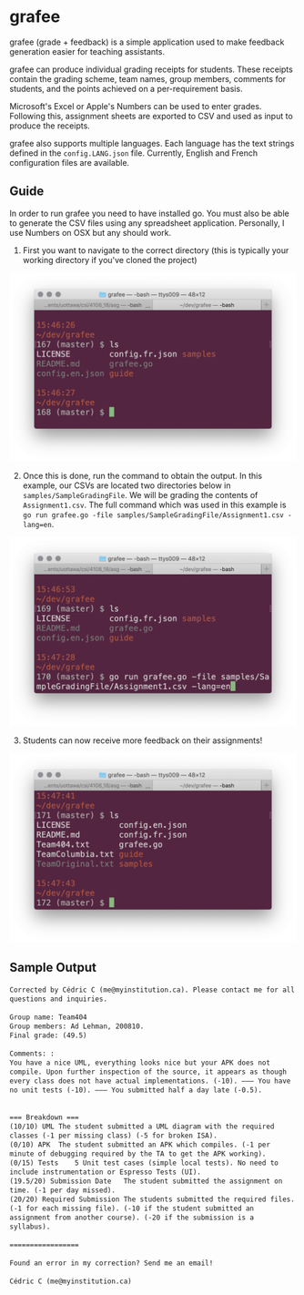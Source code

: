# grafee
grafee (grade + feedback) is a simple application used to make feedback generation easier for teaching assistants.

grafee can produce individual grading receipts for students. These receipts contain the grading scheme, team names, group members, comments for students, and the points achieved on a per-requirement basis.

Microsoft's Excel or Apple's Numbers can be used to enter grades. Following this, assignment sheets are exported to CSV and used as input to produce the receipts.

grafee also supports multiple languages. Each language has the text strings defined in the `config.LANG.json` file. Currently, English and French configuration files are available.

## Guide

In order to run grafee you need to have installed go. You must also be able to generate the CSV files using any spreadsheet application. Personally, I use Numbers on OSX but any should work.

1. First you want to navigate to the correct directory (this is typically your working directory if you've cloned the project)

![Setup][setup]

2. Once this is done, run the command to obtain the output. In this example, our CSVs are located two directories below in `samples/SampleGradingFile`. We will be grading the contents of `Assignment1.csv`. The full command which was used in this example is `go run grafee.go -file samples/SampleGradingFile/Assignment1.csv -lang=en`.

![Command][command]

3. Students can now receive more feedback on their assignments!

![Result][result]

[setup]: guide/pre.png
[command]: guide/command.png
[result]: guide/result.png


## Sample Output

```
Corrected by Cédric C (me@myinstitution.ca). Please contact me for all questions and inquiries.

Group name: Team404
Group members: Ad Lehman, 200810.
Final grade: (49.5)

Comments: :
You have a nice UML, everything looks nice but your APK does not compile. Upon further inspection of the source, it appears as though every class does not have actual implementations. (-10). ——— You have no unit tests (-10). ——— You submitted half a day late (-0.5).


=== Breakdown ===
(10/10) UML The student submitted a UML diagram with the required classes (-1 per missing class) (-5 for broken ISA).
(0/10) APK  The student submitted an APK which compiles. (-1 per minute of debugging required by the TA to get the APK working).
(0/15) Tests    5 Unit test cases (simple local tests). No need to include instrumentation or Espresso Tests (UI).
(19.5/20) Submission Date   The student submitted the assignment on time. (-1 per day missed).
(20/20) Required Submission The students submitted the required files. (-1 for each missing file). (-10 if the student submitted an assignment from another course). (-20 if the submission is a syllabus).

=================

Found an error in my correction? Send me an email!

Cédric C (me@myinstitution.ca)
```